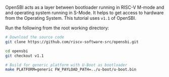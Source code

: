 OpenSBI acts as a layer between bootloader running in RISC-V M-mode and and operating system running in S-Mode. It helps to get access to hardware from the Operating System. This tutorial uses `v1.1` of OpenSBI.

Run the following from the root working directory:
``` bash
# Download the source code
git clone https://github.com/riscv-software-src/opensbi.git

cd opensbi
git checkout v1.1

# Build for generic platform with U-Boot as bootloader
make PLATFORM=generic FW_PAYLOAD_PATH=../u-boot/u-boot.bin
```

